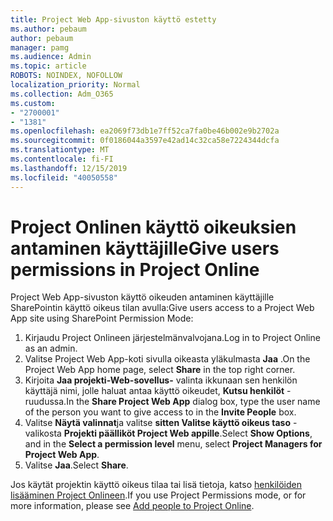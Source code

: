 ```yaml
---
title: Project Web App-sivuston käyttö estetty
ms.author: pebaum
author: pebaum
manager: pamg
ms.audience: Admin
ms.topic: article
ROBOTS: NOINDEX, NOFOLLOW
localization_priority: Normal
ms.collection: Adm_O365
ms.custom:
- "2700001"
- "1381"
ms.openlocfilehash: ea2069f73db1e7ff52ca7fa0be46b002e9b2702a
ms.sourcegitcommit: 0f0186044a3597e42ad14c32ca58e7224344dcfa
ms.translationtype: MT
ms.contentlocale: fi-FI
ms.lasthandoff: 12/15/2019
ms.locfileid: "40050558"
---
```

# <a name="give-users-permissions-in-project-online"></a><span data-ttu-id="17642-102">Project Onlinen käyttö oikeuksien antaminen käyttäjille</span><span class="sxs-lookup"><span data-stu-id="17642-102">Give users permissions in Project Online</span></span>

<span data-ttu-id="17642-103">Project Web App-sivuston käyttö oikeuden antaminen käyttäjille SharePointin käyttö oikeus tilan avulla:</span><span class="sxs-lookup"><span data-stu-id="17642-103">Give users access to a Project Web App site using SharePoint Permission Mode:</span></span>

1. <span data-ttu-id="17642-104">Kirjaudu Project Onlineen järjestelmänvalvojana.</span><span class="sxs-lookup"><span data-stu-id="17642-104">Log in to Project Online as an admin.</span></span>
2. <span data-ttu-id="17642-105">Valitse Project Web App-koti sivulla oikeasta yläkulmasta **Jaa** .</span><span class="sxs-lookup"><span data-stu-id="17642-105">On the Project Web App home page, select **Share** in the top right corner.</span></span>
3. <span data-ttu-id="17642-106">Kirjoita **Jaa projekti-Web-sovellus-** valinta ikkunaan sen henkilön käyttäjä nimi, jolle haluat antaa käyttö oikeudet, **Kutsu henkilöt** -ruudussa.</span><span class="sxs-lookup"><span data-stu-id="17642-106">In the **Share Project Web App** dialog box, type the user name of the person you want to give access to in the **Invite People** box.</span></span>
4. <span data-ttu-id="17642-107">Valitse **Näytä valinnat**ja valitse **sitten Valitse käyttö oikeus taso** -valikosta **Projekti päälliköt Project Web appille**.</span><span class="sxs-lookup"><span data-stu-id="17642-107">Select **Show Options**, and in the **Select a permission level** menu, select **Project Managers for Project Web App**.</span></span>
5. <span data-ttu-id="17642-108">Valitse **Jaa**.</span><span class="sxs-lookup"><span data-stu-id="17642-108">Select **Share**.</span></span>

<span data-ttu-id="17642-109">Jos käytät projektin käyttö oikeus tilaa tai lisä tietoja, katso [henkilöiden lisääminen Project Onlineen](https://docs.microsoft.com/projectonline/step-2-add-people-to-project-online).</span><span class="sxs-lookup"><span data-stu-id="17642-109">If you use Project Permissions mode, or for more information, please see [Add people to Project Online](https://docs.microsoft.com/projectonline/step-2-add-people-to-project-online).</span></span>
